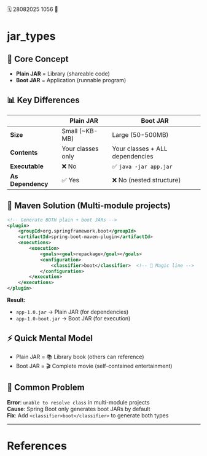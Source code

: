 🗓️ 28082025 1056
📎

# jar_types
## 🎯 Core Concept
- **Plain JAR** = Library (shareable code)
- **Boot JAR** = Application (runnable program)

## 📊 Key Differences

| | Plain JAR | Boot JAR |
|--|-----------|----------|
| **Size** | Small (~KB-MB) | Large (50-500MB) |
| **Contents** | Your classes only | Your classes + ALL dependencies |
| **Executable** | ❌ No | ✅ `java -jar app.jar` |
| **As Dependency** | ✅ Yes | ❌ No (nested structure) |

## 🔧 Maven Solution (Multi-module projects)

```xml
<!-- Generate BOTH plain + boot JARs -->
<plugin>
    <groupId>org.springframework.boot</groupId>
    <artifactId>spring-boot-maven-plugin</artifactId>
    <executions>
        <execution>
            <goals><goal>repackage</goal></goals>
            <configuration>
                <classifier>boot</classifier>  <!-- 🔑 Magic line -->
            </configuration>
        </execution>
    </executions>
</plugin>
```

**Result:**
- `app-1.0.jar` → Plain JAR (for dependencies)
- `app-1.0-boot.jar` → Boot JAR (for execution)

## ⚡ Quick Mental Model
- Plain JAR = 📚 Library book (others can reference)
- Boot JAR = 🎬 Complete movie (self-contained entertainment)

## 🚨 Common Problem
**Error**: `unable to resolve class` in multi-module projects  
**Cause**: Spring Boot only generates boot JARs by default  
**Fix**: Add `<classifier>boot</classifier>` to generate both types

---
# References
